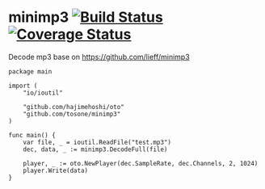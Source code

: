 # minimp3 [![Build Status](https://travis-ci.org/tosone/minimp3.svg?branch=master)](https://travis-ci.org/tosone/minimp3) [![Coverage Status](https://coveralls.io/repos/github/tosone/minimp3/badge.svg?branch=master)](https://coveralls.io/github/tosone/minimp3?branch=master)

Decode mp3 base on https://github.com/lieff/minimp3

``` golang
package main

import (
	"io/ioutil"

	"github.com/hajimehoshi/oto"
	"github.com/tosone/minimp3"
)

func main() {
	var file, _ = ioutil.ReadFile("test.mp3")
	dec, data, _ := minimp3.DecodeFull(file)

	player, _ := oto.NewPlayer(dec.SampleRate, dec.Channels, 2, 1024)
	player.Write(data)
}
```